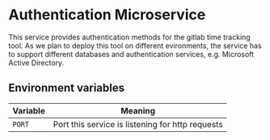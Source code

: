 # Authentication Microservice

This service provides authentication methods for the gitlab time tracking tool.
As we plan to deploy this tool on different evironments, the service has to support different databases and authentication services, e.g. Microsoft Active Directory.

## Environment variables

| Variable | Meaning |
| ---      | ---     |
| `PORT`   | Port this service is listening for http requests |

